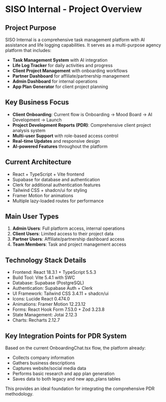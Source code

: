 # SISO Internal - Project Overview

## Project Purpose
SISO Internal is a comprehensive task management platform with AI assistance and life logging capabilities. It serves as a multi-purpose agency platform that includes:

- **Task Management System** with AI integration
- **Life Log Tracker** for daily activities and progress
- **Client Project Management** with onboarding workflows
- **Partner Dashboard** for affiliate/partnership management
- **Admin Dashboard** for internal operations
- **App Plan Generator** for client project planning

## Key Business Focus
- **Client Onboarding**: Current flow is Onboarding → Mood Board → AI Development → Launch
- **Project Development Reports (PDR)**: Comprehensive client project analysis system
- **Multi-user Support** with role-based access control
- **Real-time Updates** and responsive design
- **AI-powered Features** throughout the platform

## Current Architecture
- React + TypeScript + Vite frontend
- Supabase for database and authentication
- Clerk for additional authentication features
- Tailwind CSS + shadcn/ui for styling
- Framer Motion for animations
- Multiple lazy-loaded routes for performance

## Main User Types
1. **Admin Users**: Full platform access, internal operations
2. **Client Users**: Limited access to their project data
3. **Partner Users**: Affiliate/partnership dashboard access
4. **Team Members**: Task and project management access

## Technology Stack Details
- Frontend: React 18.3.1 + TypeScript 5.5.3
- Build Tool: Vite 5.4.1 with SWC
- Database: Supabase (PostgreSQL)
- Authentication: Supabase Auth + Clerk
- UI Framework: Tailwind CSS 3.4.11 + shadcn/ui
- Icons: Lucide React 0.474.0
- Animations: Framer Motion 12.23.12
- Forms: React Hook Form 7.53.0 + Zod 3.23.8
- State Management: Jotai 2.12.3
- Charts: Recharts 2.12.7

## Key Integration Points for PDR System
Based on the current OnboardingChat.tsx flow, the platform already:
- Collects company information
- Gathers business descriptions
- Captures website/social media data  
- Performs basic research and app plan generation
- Saves data to both legacy and new app_plans tables

This provides an ideal foundation for integrating the comprehensive PDR methodology.